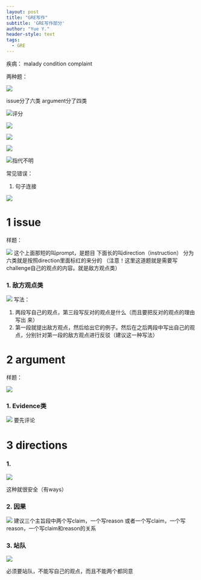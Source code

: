 ```yaml
---
layout: post
title: "GRE写作"
subtitle: 'GRE写作部分'
author: "Yue Y."
header-style: text
tags:
  - GRE
---
```

疾病： malady condition complaint

两种题：

![](https://upload-images.jianshu.io/upload_images/7602326-71ba0beb8848977b.png?imageMogr2/auto-orient/strip%7CimageView2/2/w/440)

issue分了六类
argument分了四类

![评分](https://upload-images.jianshu.io/upload_images/7602326-8569d1b8ea51596f.png?imageMogr2/auto-orient/strip%7CimageView2/2/w/440)

![](https://upload-images.jianshu.io/upload_images/7602326-ba740be0b75fd204.png?imageMogr2/auto-orient/strip%7CimageView2/2/w/440)

![](https://upload-images.jianshu.io/upload_images/7602326-69837fb90814c692.png?imageMogr2/auto-orient/strip%7CimageView2/2/w/440)

![](https://upload-images.jianshu.io/upload_images/7602326-7dec9877ba56a653.png?imageMogr2/auto-orient/strip%7CimageView2/2/w/440)

![指代不明](https://upload-images.jianshu.io/upload_images/7602326-18f07bb7cf6a61a0.png?imageMogr2/auto-orient/strip%7CimageView2/2/w/440)





常见错误：
1. 句子连接

![](https://upload-images.jianshu.io/upload_images/7602326-95387203f4a5035e.png?imageMogr2/auto-orient/strip%7CimageView2/2/w/440)


# 1 issue
样题：

![](https://upload-images.jianshu.io/upload_images/7602326-31e98199226f6208.png?imageMogr2/auto-orient/strip%7CimageView2/2/w/440)
这个上面那短的叫prompt，是题目
下面长的叫direction（instruction）
分为六类就是按照direction里面标红的来分的
（注意！这里这道题就是需要写challenge自己的观点的内容。就是敌方观点类）
### 1. 敌方观点类
![](https://upload-images.jianshu.io/upload_images/7602326-31e98199226f6208.png?imageMogr2/auto-orient/strip%7CimageView2/2/w/440)
写法：
1. 两段写自己的观点，第三段写反对的观点是什么（而且要把反对的观点的理由写出
来）
2. 第一段就提出敌方观点，然后给出它的例子。然后在之后两段中写出自己的观点，分别针对第一段的敌方观点进行反驳（建议这一种写法）
# 2 argument
样题：

![](https://upload-images.jianshu.io/upload_images/7602326-972d2bc24f948f52.png?imageMogr2/auto-orient/strip%7CimageView2/2/w/440)
### 1. Evidence类
![](https://upload-images.jianshu.io/upload_images/7602326-c851be48381af4e4.png?imageMogr2/auto-orient/strip%7CimageView2/2/w/440)
要先评论


# 3 directions
### 1. 
![](https://upload-images.jianshu.io/upload_images/7602326-a74d1d432218254e.png?imageMogr2/auto-orient/strip%7CimageView2/2/w/440)

这种就很安全（有ways）

### 2. 因果

![](https://upload-images.jianshu.io/upload_images/7602326-1153973794707bd9.png?imageMogr2/auto-orient/strip%7CimageView2/2/w/440)
建议三个主旨段中两个写claim，一个写reason
或者一个写claim，一个写reason，一个写claim和reason的关系

### 3. 站队
![](https://upload-images.jianshu.io/upload_images/7602326-d099f8e923729392.png?imageMogr2/auto-orient/strip%7CimageView2/2/w/440)

必须要站队，不能写自己的观点，而且不能两个都同意
